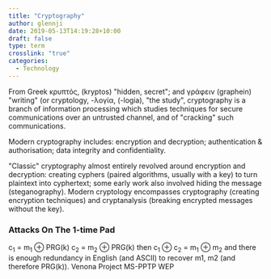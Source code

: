 ```yaml
---
title: "Cryptography"
author: glennji
date: 2019-05-13T14:19:28+10:00
draft: false
type: term
crosslink: "true"
categories:
  - Technology
---
```

From Greek κρυπτός, (kryptos) "hidden, secret"; and γράφειν (graphein) "writing" (or cryptology, -λογία, (-logia), "the study", cryptography is a branch of information processing which studies techniques for secure communications over an untrusted channel, and of "cracking" such communications.

Modern cryptography includes: encryption and decryption; authentication &amp; authorisation; data integrity and confidentiality.

"Classic" cryptography almost entirely revolved around encryption and decryption: creating cyphers (paired algorithms, usually with a key) to turn plaintext into cyphertext; some early work also involved hiding the message (steganography).
Modern cryptology encompasses cryptography (creating encryption techniques) and cryptanalysis (breaking encrypted messages without the key).

<h3>Attacks On The 1-time Pad</h3>
c<sub>1</sub> = m<sub>1</sub> ⊕ PRG(k)
c<sub>2</sub> = m<sub>2</sub> ⊕ PRG(k)
then
c<sub>1</sub> ⊕ c<sub>2</sub> = m<sub>1</sub> ⊕ m<sub>2</sub>
and there is enough redundancy in English (and ASCII) to recover m1, m2 (and therefore PRG(k)).
Venona Project
MS-PPTP
WEP
&nbsp;
<div></div>
<div></div>
